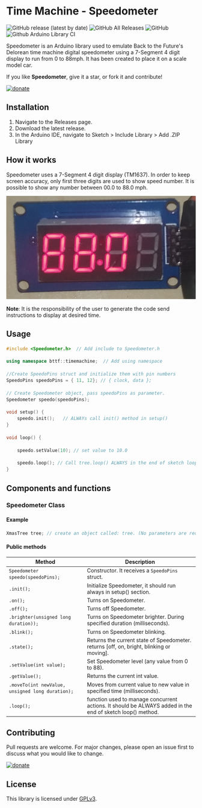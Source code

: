# Time Machine - Speedometer

![GitHub release (latest by date)](https://img.shields.io/github/v/release/Zerfoinder/TimeMachine_Speedometer)
![GitHub All Releases](https://img.shields.io/github/downloads/Zerfoinder/TimeMachine_Speedometer/total)
![GitHub](https://img.shields.io/github/license/Zerfoinder/TimeMachine_Speedometer)
![Github Arduino Library CI](https://github.com/Zerfoinder/TimeMachine_Speedometer/workflows/Github%20Arduino%20Library%20CI/badge.svg)

Speedometer is an Arduino library used to emulate Back to the Future's Delorean time machine digital speedometer using a 7-Segment 4 digit display to run from 0 to 88mph.
It has been created to place it on a scale model car.

If you like **Speedometer**, give it a star, or fork it and contribute!

[![donate](https://img.shields.io/badge/donate-PayPal-blue.svg)](https://paypal.me/zerfoinder)

## Installation

1. Navigate to the Releases page.
1. Download the latest release.
1. In the Arduino IDE, navigate to Sketch > Include Library > Add .ZIP Library

## How it works

Speedometer uses a 7-Segment 4 digit display (TM1637). In order to keep screen accuracy, only first three digits are used to show speed number.
It is possible to show any number between 00.0 to 88.0 mph.

![image info](./extras/7-segment-display.jpeg)

**Note**: It is the responsibility of the user to generate the code send instructions to display at desired time.


## Usage

```C++
#include <Speedometer.h>  // Add include to Speedometer.h

using namespace bttf::timemachine;  // Add using namespace

//Create SpeedoPins struct and initialize them with pin numbers
SpeedoPins speedoPins = { 11, 12}; // { clock, data };

// Create Speedometer object, pass speedoPins as parameter.
Speedometer speedo(speedoPins);

void setup() {
    speedo.init();   // ALWAYs call init() method in setup()
}

void loop() {

    speedo.setValue(10); // set value to 10.0

    speedo.loop(); // Call tree.loop() ALWAYS in the end of sketch loop().
}
```

## Components and functions
### Speedometer Class
#### Example
```C++
XmasTree tree; // create an object called: tree. (No parameters are required).
```

#### Public methods
| Method | Description |
| ---------- | ----------- |
| `Speedometer speedo(speedoPins);` | Constructor. It receives a `SpeedoPins` struct. |
| `.init();` | Initialize Speedometer, it should run always in setup() section. |
| `.on();`   | Turns on Speedometer. |
| `.off();`  | Turns off Speedometer. |
| `.brighter(unsigned long duration));`  | Turns on Speedometer brighter. During specified duration (milliseconds). |
| `.blink();`  | Turns on Speedometer blinking. |
| `.state();`    | Returns the current state of Speedometer. returns [off, on, bright, blinking or moving]. |
| `.setValue(int value);`    | Set Speedometer level (any value from 0 to 88). |
| `.getValue();`    | Returns the current int value. |
| `.moveTo(int newValue, unsigned long duration);`    | Moves from current value to new value in specified time (milliseconds). |
| `.loop();`    | function used to manage concurrent actions. It should be ALWAYS added in the end of sketch loop() method. |

## Contributing
Pull requests are welcome. For major changes, please open an issue first to discuss what you would like to change.

[![donate](https://img.shields.io/badge/donate-PayPal-blue.svg)](https://paypal.me/zerfoinder)

## License
This library is licensed under [GPLv3](https://www.gnu.org/licenses/quick-guide-gplv3.html).
